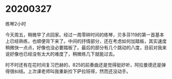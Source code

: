 # 20200327

练琴2小时

今天周五，稍微早了点回家。经过一周零碎时间的练琴，贝多芬119的第一首基本上已经熟练，也顺便背下来了。中间的抒情部分，还在考虑如何加踏板，其实速度稍微快一点点，好像也没必要踏板了。最后的部分有几个跳动的八度，目前对我来说好像也已经没有太大的难度了，稍微练几下就能过去。

时不时还有在花时间复习巴赫的，825的前奏曲还是觉得挺好听，阿拉曼德还是弹得很纠结。上次课老师叫我重新捡下萨拉班得，然而还没动手。
